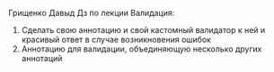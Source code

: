 Грищенко Давыд
Дз по лекции Валидация:
1) Сделать свою аннотацию и свой кастомный валидатор к ней и красивый ответ в случае возникновения ошибок
2) Аннотацию для валидации, объединяющую несколько других аннотаций
